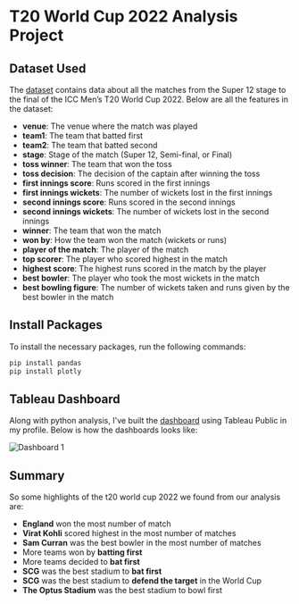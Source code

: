 # T20 World Cup 2022 Analysis Project
## Dataset Used
The [dataset](EDA_T20_WorldCup_Summary_Analysis/t20-world-cup-22.csv) contains data about all the matches from the Super 12 stage to the final of the ICC Men’s T20 World Cup 2022. Below are all the features in the dataset:

- **venue**: The venue where the match was played
- **team1**: The team that batted first
- **team2**: The team that batted second
- **stage**: Stage of the match (Super 12, Semi-final, or Final)
- **toss winner**: The team that won the toss
- **toss decision**: The decision of the captain after winning the toss
- **first innings score**: Runs scored in the first innings
- **first innings wickets**: The number of wickets lost in the first innings
- **second innings score**: Runs scored in the second innings
- **second innings wickets**: The number of wickets lost in the second innings
- **winner**: The team that won the match
- **won by**: How the team won the match (wickets or runs)
- **player of the match**: The player of the match
- **top scorer**: The player who scored highest in the match
- **highest score**: The highest runs scored in the match by the player
- **best bowler**: The player who took the most wickets in the match
- **best bowling figure**: The number of wickets taken and runs given by the best bowler in the match

## Install Packages
To install the necessary packages, run the following commands:

```sh
pip install pandas
pip install plotly
```

## Tableau Dashboard
Along with python analysis, I've built the [dashboard](https://public.tableau.com/app/profile/angika.roy/viz/T20WorldCup2022Summary/Dashboard1) using Tableau Public in my profile. Below is how the dashboards looks like:

![Dashboard 1](https://github.com/angikagithub/DataAnalysis_Projects/assets/127938795/e09a88f6-7a56-4294-a329-ed1f38340ca9)

## Summary
So some highlights of the t20 world cup 2022 we found from our analysis are:
- **England** won the most number of match
- **Virat Kohli** scored highest in the most number of matches
- **Sam Curran** was the best bowler in the most number of matches
- More teams won by **batting first**
- More teams decided to **bat first**
- **SCG** was the best stadium to **bat first**
- **SCG** was the best stadium to **defend the target** in the World Cup
- **The Optus Stadium** was the best stadium to bowl first

